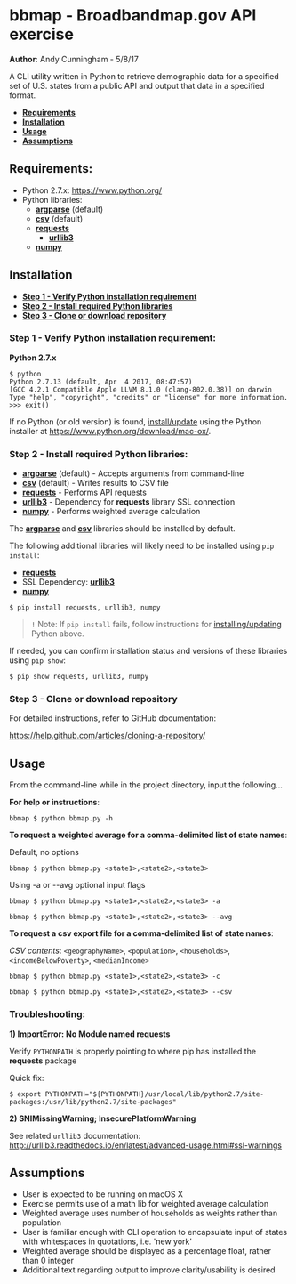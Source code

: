 # bbmap - Broadbandmap.gov API exercise

**Author**: Andy Cunningham - 5/8/17

A CLI utility written in Python to retrieve demographic data for a specified set of U.S. states from a public API and output that data in a specified format.

- **[Requirements](https://github.com/acunning1/bbmap#requirements)**
- **[Installation](https://github.com/acunning1/bbmap#installation)**
- **[Usage](https://github.com/acunning1/bbmap#usage)**
- **[Assumptions](https://github.com/acunning1/bbmap#assumptions)**

## Requirements:
- Python 2.7.x: https://www.python.org/
- Python libraries:
    - **[argparse](https://docs.python.org/3/library/argparse.html)** (default)
    - **[csv](https://docs.python.org/3/library/csv.html)** (default)
    - **[requests](http://docs.python-requests.org/en/master/)**
      - **[urllib3](https://urllib3.readthedocs.io/en/latest/)**
    - **[numpy](http://www.numpy.org/)**

## Installation

- **[Step 1 - Verify Python installation requirement](https://github.com/acunning1/bbmap#step-1---verify-python-installation-requirement)**
- **[Step 2 - Install required Python libraries](https://github.com/acunning1/bbmap#step-2---install-required-python-libraries)**
- **[Step 3 - Clone or download repository](https://github.com/acunning1/bbmap#step-3---clone-or-download-repository)**

### Step 1 - Verify Python installation requirement:

**Python 2.7.x**

```
$ python
Python 2.7.13 (default, Apr  4 2017, 08:47:57)
[GCC 4.2.1 Compatible Apple LLVM 8.1.0 (clang-802.0.38)] on darwin
Type "help", "copyright", "credits" or "license" for more information.
>>> exit()
```

If no Python (or old version) is found, [install/update](https://www.python.org/downloads/mac-osx/) using the Python installer at https://www.python.org/download/mac-ox/.

### Step 2 - Install required Python libraries:

* **[argparse](https://docs.python.org/3/library/argparse.html)** (default) - Accepts arguments from command-line
* **[csv](https://docs.python.org/3/library/csv.html)** (default) - Writes results to CSV file
* **[requests](http://docs.python-requests.org/en/master/)** - Performs API requests
* **[urllib3](https://urllib3.readthedocs.io/en/latest/)** - Dependency for **requests** library SSL connection
* **[numpy](http://www.numpy.org/)** - Performs weighted average calculation

The **[argparse](https://docs.python.org/3/library/argparse.html)** and **[csv](https://docs.python.org/3/library/csv.html)** libraries should be installed by default.

The following additional libraries will likely need to be installed using `pip install`:

* **[requests](http://docs.python-requests.org/en/master/)**
* SSL Dependency: **[urllib3](https://urllib3.readthedocs.io/en/latest/)**
* **[numpy](http://www.numpy.org/)**

```
$ pip install requests, urllib3, numpy
```

>`!` Note: If `pip install` fails, follow instructions for [installing/updating](http://docs.python-guide.org/en/latest/starting/installation/) Python above.

If needed, you can confirm installation status and versions of these libraries using `pip show`:

```
$ pip show requests, urllib3, numpy
```

### Step 3 - Clone or download repository

For detailed instructions, refer to GitHub documentation:

https://help.github.com/articles/cloning-a-repository/

## Usage

From the command-line while in the project directory, input the following...

**For help or instructions**:

```
bbmap $ python bbmap.py -h
```

**To request a weighted average for a comma-delimited list of state names**:

Default, no options

```
bbmap $ python bbmap.py <state1>,<state2>,<state3>
```

Using -a or --avg optional input flags

```
bbmap $ python bbmap.py <state1>,<state2>,<state3> -a
```
```
bbmap $ python bbmap.py <state1>,<state2>,<state3> --avg
```

**To request a csv export file for a comma-delimited list of state names**:

*CSV contents*:
`<geographyName>`, `<population>`, `<households>`, `<incomeBelowPoverty>`, `<medianIncome>`

```
bbmap $ python bbmap.py <state1>,<state2>,<state3> -c
```

```
bbmap $ python bbmap.py <state1>,<state2>,<state3> --csv
```

### Troubleshooting:

**1) ImportError: No Module named requests**

Verify `PYTHONPATH` is properly pointing to where pip has installed the **requests** package

Quick fix:

```
$ export PYTHONPATH="${PYTHONPATH}/usr/local/lib/python2.7/site-packages:/usr/lib/python2.7/site-packages"
```

**2) SNIMissingWarning; InsecurePlatformWarning**

See related `urllib3` documentation:
http://urllib3.readthedocs.io/en/latest/advanced-usage.html#ssl-warnings

## Assumptions
- User is expected to be running on macOS X
- Exercise permits use of a math lib for weighted average calculation
- Weighted average uses number of households as weights rather than population
- User is familiar enough with CLI operation to encapsulate input of states with whitespaces in quotations, i.e. 'new york'
- Weighted average should be displayed as a percentage float, rather than 0 integer
- Additional text regarding output to improve clarity/usability is desired
